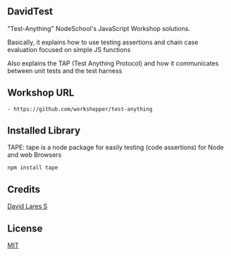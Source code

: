 ## DavidTest

"Test-Anything" NodeSchool's JavaScript Workshop solutions.

Basically, it explains how to use testing assertions and chain case evaluation focused on simple JS functions

Also explains the TAP (Test Anything Protocol) and how it communicates between unit tests and the test harness

## Workshop URL 

	- https://github.com/workshopper/test-anything

## Installed Library

TAPE: tape is a node package for easily testing (code assertions) for Node and web Browsers

`npm install tape`

## Credits
[David Lares S](https://davidlares.com)

## License
[MIT](https://opensource.org/licenses/MIT)
